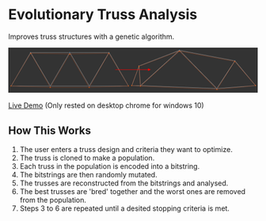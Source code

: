 # Evolutionary Truss Analysis
Improves truss structures with a genetic algorithm.

![alt text](https://github.com/jb-c/trussevolution/blob/master/Media/beforeandafter.png "Before and After")

[Live Demo](https://www.google.com) (Only rested on desktop chrome for windows 10)

## How This Works
1. The user enters a truss design and criteria they want to optimize.
2. The truss is cloned to make a population.
3. Each truss in the population is encoded into a bitstring.
4. The bitstrings are then randomly mutated.
5. The trusses are reconstructed from the bitstrings and analysed.
6. The best trusses are 'bred' together and the worst ones are removed from the population.
7. Steps 3 to 6 are repeated until a desited stopping criteria is met.
